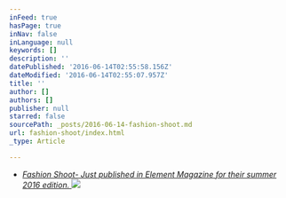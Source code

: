 ```yaml
---
inFeed: true
hasPage: true
inNav: false
inLanguage: null
keywords: []
description: ''
datePublished: '2016-06-14T02:55:58.156Z'
dateModified: '2016-06-14T02:55:07.957Z'
title: ''
author: []
authors: []
publisher: null
starred: false
sourcePath: _posts/2016-06-14-fashion-shoot.md
url: fashion-shoot/index.html
_type: Article

---
```

* _[Fashion Shoot- Just published in Element Magazine for their summer 2016 edition. ][0]_
![](https://the-grid-user-content.s3-us-west-2.amazonaws.com/6c73c8d5-c003-420d-b851-49bc4fa667be.jpg)

[0]: null